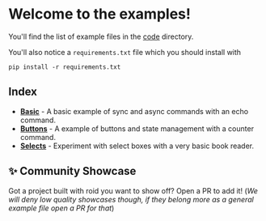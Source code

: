 # Welcome to the examples!
You'll find the list of example files in the 
[code](https://github.com/ChillFish8/roid/tree/master/examples/code) directory.

You'll also notice a `requirements.txt` file which you should install with
```
pip install -r requirements.txt
```

## Index

- **[Basic](https://github.com/ChillFish8/roid/blob/master/examples/code/basic.py)** - A basic example of sync and async commands with an echo command.
- **[Buttons](https://github.com/ChillFish8/roid/blob/master/examples/code/buttons.py)** - A example of buttons and state management with a counter command.
- **[Selects](https://github.com/ChillFish8/roid/blob/master/examples/code/selects.py)** - Experiment with select boxes with a very basic book reader.

## ✨ Community Showcase
Got a project built with roid you want to show off? Open a PR to add it! 
(*We will deny low quality showcases though, if they belong more as a general example file open a PR for that*)